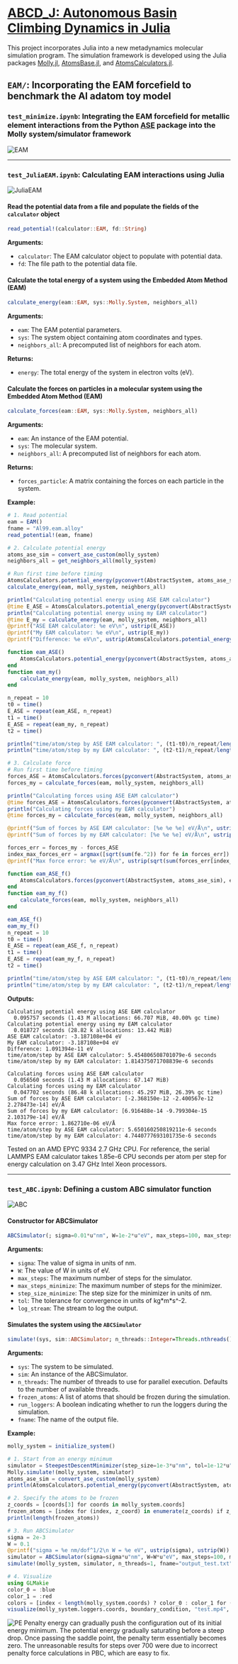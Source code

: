 # [ABCD_J: Autonomous Basin Climbing Dynamics in Julia](https://github.com/ch-tung/ABCD_J.git)

This project incorporates Julia into a new metadynamics molecular simulation program. The simulation framework is developed using the Julia packages [Molly.jl](https://github.com/JuliaMolSim/Molly.jl), [AtomsBase.jl](https://github.com/JuliaMolSim/AtomsBase.jl), and [AtomsCalculators.jl](https://github.com/JuliaMolSim/AtomsCalculators.jl).

## `EAM/`: Incorporating the EAM forcefield to benchmark the Al adatom toy model

### `test_minimize.ipynb`: Integrating the EAM forcefield for metallic element interactions from the Python [ASE](https://gitlab.com/ase/ase) package into the Molly system/simulator framework

![EAM](https://github.com/ch-tung/ABCD_J/blob/d94d2efdf2ac7988aea6161c3682c5a385521688/EAM.png?raw=true)

---

### `test_JuliaEAM.ipynb`: Calculating EAM interactions using Julia

![JuliaEAM](https://github.com/ch-tung/ABCD_J/blob/389a2293c5a2f5351905167a624ee9843e1ae479/JuliaEAM.png?raw=true)

#### Read the potential data from a file and populate the fields of the `calculator` object

```julia
read_potential!(calculator::EAM, fd::String)
```

**Arguments:**
- `calculator`: The EAM calculator object to populate with potential data.
- `fd`: The file path to the potential data file.

#### Calculate the total energy of a system using the Embedded Atom Method (EAM)

```julia
calculate_energy(eam::EAM, sys::Molly.System, neighbors_all)
```

**Arguments:**
- `eam`: The EAM potential parameters.
- `sys`: The system object containing atom coordinates and types.
- `neighbors_all`: A precomputed list of neighbors for each atom.

**Returns:**
- `energy`: The total energy of the system in electron volts (eV).

#### Calculate the forces on particles in a molecular system using the Embedded Atom Method (EAM)

```julia
calculate_forces(eam::EAM, sys::Molly.System, neighbors_all)
```

**Arguments:**
- `eam`: An instance of the EAM potential.
- `sys`: The molecular system.
- `neighbors_all`: A precomputed list of neighbors for each atom.

**Returns:**
- `forces_particle`: A matrix containing the forces on each particle in the system.

**Example:**

```julia
# 1. Read potential
eam = EAM()
fname = "Al99.eam.alloy"
read_potential!(eam, fname)

# 2. Calculate potential energy
atoms_ase_sim = convert_ase_custom(molly_system)
neighbors_all = get_neighbors_all(molly_system)

# Run first time before timing
AtomsCalculators.potential_energy(pyconvert(AbstractSystem, atoms_ase_sim), eam_cal)
calculate_energy(eam, molly_system, neighbors_all)

println("Calculating potential energy using ASE EAM calculator")
@time E_ASE = AtomsCalculators.potential_energy(pyconvert(AbstractSystem, atoms_ase_sim), eam_cal)
println("Calculating potential energy using my EAM calculator")
@time E_my = calculate_energy(eam, molly_system, neighbors_all)
@printf("ASE EAM calculator: %e eV\n", ustrip(E_ASE))
@printf("My EAM calculator: %e eV\n", ustrip(E_my))
@printf("Difference: %e eV\n", ustrip(AtomsCalculators.potential_energy(pyconvert(AbstractSystem, atoms_ase_sim), eam_cal) - calculate_energy(eam, molly_system, neighbors_all)))

function eam_ASE()
    AtomsCalculators.potential_energy(pyconvert(AbstractSystem, atoms_ase_sim), eam_cal)
end
function eam_my()
    calculate_energy(eam, molly_system, neighbors_all)
end

n_repeat = 10
t0 = time()
E_ASE = repeat(eam_ASE, n_repeat)
t1 = time()
E_ASE = repeat(eam_my, n_repeat)
t2 = time()

println("time/atom/step by ASE EAM calculator: ", (t1-t0)/n_repeat/length(molly_system.atoms), " seconds")
println("time/atom/step by my EAM calculator: ", (t2-t1)/n_repeat/length(molly_system.atoms), " seconds")

# 3. Calculate force
# Run first time before timing
forces_ASE = AtomsCalculators.forces(pyconvert(AbstractSystem, atoms_ase_sim), eam_cal)
forces_my = calculate_forces(eam, molly_system, neighbors_all)

println("Calculating forces using ASE EAM calculator")
@time forces_ASE = AtomsCalculators.forces(pyconvert(AbstractSystem, atoms_ase_sim), eam_cal)
println("Calculating forces using my EAM calculator")
@time forces_my = calculate_forces(eam, molly_system, neighbors_all)

@printf("Sum of forces by ASE EAM calculator: [%e %e %e] eV/Å\n", ustrip(sum(forces_ASE))...)
@printf("Sum of forces by my EAM calculator: [%e %e %e] eV/Å\n", ustrip(sum(forces_my))...)

forces_err = forces_my - forces_ASE
index_max_forces_err = argmax([sqrt(sum(fe.^2)) for fe in forces_err])
@printf("Max force error: %e eV/Å\n", ustrip(sqrt(sum(forces_err[index_max_forces_err].^2))))

function eam_ASE_f()
    AtomsCalculators.forces(pyconvert(AbstractSystem, atoms_ase_sim), eam_cal)
end
function eam_my_f()
    calculate_forces(eam, molly_system, neighbors_all)
end

eam_ASE_f()
eam_my_f()
n_repeat = 10
t0 = time()
E_ASE = repeat(eam_ASE_f, n_repeat)
t1 = time()
E_ASE = repeat(eam_my_f, n_repeat)
t2 = time()

println("time/atom/step by ASE EAM calculator: ", (t1-t0)/n_repeat/length(molly_system.atoms), " seconds")
println("time/atom/step by my EAM calculator: ", (t2-t1)/n_repeat/length(molly_system.atoms), " seconds")
```

**Outputs:**

```
Calculating potential energy using ASE EAM calculator
  0.095757 seconds (1.43 M allocations: 66.707 MiB, 40.00% gc time)
Calculating potential energy using my EAM calculator
  0.018727 seconds (28.82 k allocations: 13.442 MiB)
ASE EAM calculator: -3.187108e+04 eV
My EAM calculator: -3.187108e+04 eV
Difference: 1.091394e-11 eV
time/atom/step by ASE EAM calculator: 5.454806508701079e-6 seconds
time/atom/step by my EAM calculator: 1.814375071708839e-6 seconds

Calculating forces using ASE EAM calculator
  0.056560 seconds (1.43 M allocations: 67.147 MiB)
Calculating forces using my EAM calculator
  0.047702 seconds (86.48 k allocations: 45.297 MiB, 26.39% gc time)
Sum of forces by ASE EAM calculator: [-2.368150e-12 -2.400567e-12 2.278473e-14] eV/Å
Sum of forces by my EAM calculator: [6.916488e-14 -9.799304e-15 2.103179e-14] eV/Å
Max force error: 1.862710e-06 eV/Å
time/atom/step by ASE EAM calculator: 5.650160250819211e-6 seconds
time/atom/step by my EAM calculator: 4.7440777693101735e-6 seconds
```

Tested on an AMD EPYC 9334 2.7 GHz CPU. For reference, the serial LAMMPS EAM calculator takes 1.85e-6 CPU seconds per atom per step for energy calculation on 3.47 GHz Intel Xeon processors.

---

### `test_ABC.ipynb`: Defining a custom ABC simulator function

![ABC](https://github.com/ch-tung/ABCD_J/blob/7fe5081cf97966e08ad64c2363283cd5736bd206/ABC.png?raw=true)

#### Constructor for ABCSimulator

```julia
ABCSimulator(; sigma=0.01*u"nm", W=1e-2*u"eV", max_steps=100, max_steps_minimize=100, step_size_minimize=0.01*u"nm", tol=1e-10*u"kg*m*s^-2", log_stream=devnull)
```

**Arguments:**
- `sigma`: The value of sigma in units of nm.
- `W`: The value of W in units of eV.
- `max_steps`: The maximum number of steps for the simulator.
- `max_steps_minimize`: The maximum number of steps for the minimizer.
- `step_size_minimize`: The step size for the minimizer in units of nm.
- `tol`: The tolerance for convergence in units of kg\*m\*s^-2.
- `log_stream`: The stream to log the output.

#### Simulates the system using the `ABCSimulator`

```julia
simulate!(sys, sim::ABCSimulator; n_threads::Integer=Threads.nthreads(), frozen_atoms=[], run_loggers=true, fname="output.txt")
```

**Arguments:**
- `sys`: The system to be simulated.
- `sim`: An instance of the ABCSimulator.
- `n_threads`: The number of threads to use for parallel execution. Defaults to the number of available threads.
- `frozen_atoms`: A list of atoms that should be frozen during the simulation.
- `run_loggers`: A boolean indicating whether to run the loggers during the simulation.
- `fname`: The name of the output file.

**Example:**

```julia
molly_system = initialize_system()

# 1. Start from an energy minimum
simulator = SteepestDescentMinimizer(step_size=1e-3*u"nm", tol=1e-12*u"kg*m*s^-2", log_stream=devnull)
Molly.simulate!(molly_system, simulator)
atoms_ase_sim = convert_ase_custom(molly_system)
println(AtomsCalculators.potential_energy(pyconvert(AbstractSystem, atoms_ase_sim), eam_cal))

# 2. Specify the atoms to be frozen
z_coords = [coords[3] for coords in molly_system.coords]
frozen_atoms = [index for (index, z_coord) in enumerate(z_coords) if z_coord < al_LatConst*2.9*0.1*u"nm"]
println(length(frozen_atoms))

# 3. Run ABCSimulator
sigma = 2e-3
W = 0.1
@printf("sigma = %e nm/dof^1/2\n W = %e eV", ustrip(sigma), ustrip(W))
simulator = ABCSimulator(sigma=sigma*u"nm", W=W*u"eV", max_steps=100, max_steps_minimize=60, step_size_minimize=1.5e-3*u"nm", tol=1e-12*u"kg*m*s^-2")
simulate!(molly_system, simulator, n_threads=1, fname="output_test.txt", frozen_atoms=frozen_atoms)

# 4. Visualize
using GLMakie
color_0 = :blue
color_1 = :red
colors = [index < length(molly_system.coords) ? color_0 : color_1 for (index, value) in enumerate(molly_system.coords)]
visualize(molly_system.loggers.coords, boundary_condition, "test.mp4", markersize=0.1, color=colors)
```

![PE](https://github.com/ch-tung/ABCD_J/blob/main/PE_steps.png?raw=true)
Penalty energy can gradually push the configuration out of its initial energy minimum. The potential energy gradually saturating before a steep drop. Once passing the saddle point, the penalty term essentially becomes zero. The unreasonable results for steps over 700 were due to incorrect penalty force calculations in PBC, which are easy to fix.

